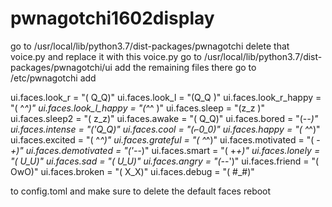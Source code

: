 # pwnagotchi1602display

go to /usr/local/lib/python3.7/dist-packages/pwnagotchi
delete that voice.py and replace it with this voice.py
go to /usr/local/lib/python3.7/dist-packages/pwnagotchi/ui
add the remaining files there
go to /etc/pwnagotchi
add 

ui.faces.look_r = "( Q_Q)"
ui.faces.look_l = "(Q_Q )"
ui.faces.look_r_happy = "( ^_^)"
ui.faces.look_l_happy = "(^_^ )"
ui.faces.sleep = "(z_z )"
ui.faces.sleep2 = "( z_z)"
ui.faces.awake = "( Q_Q)"
ui.faces.bored = "(-_-)"
ui.faces.intense = "('Q_Q)"
ui.faces.cool = "(⌐0_0)"
ui.faces.happy = "( ^_^)"
ui.faces.excited = "( ^_^)"
ui.faces.grateful = "( ^_^)"
ui.faces.motivated = "( -_+)"
ui.faces.demotivated = "('-_-)"
ui.faces.smart = "( +_+)"
ui.faces.lonely = "( U_U)"
ui.faces.sad = "( U_U)"
ui.faces.angry = "(-_-')"
ui.faces.friend = "( OwO)"
ui.faces.broken = "( X_X)"
ui.faces.debug = "( #_#)"


to config.toml and make sure to delete the default faces
reboot
